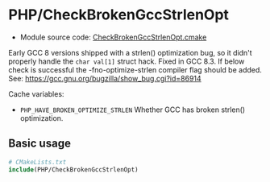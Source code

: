 <!-- This is auto-generated file. -->
# PHP/CheckBrokenGccStrlenOpt

* Module source code: [CheckBrokenGccStrlenOpt.cmake](https://github.com/petk/php-build-system/blob/master/cmake/cmake/modules/PHP/CheckBrokenGccStrlenOpt.cmake)

Early GCC 8 versions shipped with a strlen() optimization bug, so it didn't
properly handle the `char val[1]` struct hack. Fixed in GCC 8.3. If below check
is successful the -fno-optimize-strlen compiler flag should be added.
See: https://gcc.gnu.org/bugzilla/show_bug.cgi?id=86914

Cache variables:

* `PHP_HAVE_BROKEN_OPTIMIZE_STRLEN`
  Whether GCC has broken strlen() optimization.

## Basic usage

```cmake
# CMakeLists.txt
include(PHP/CheckBrokenGccStrlenOpt)
```
